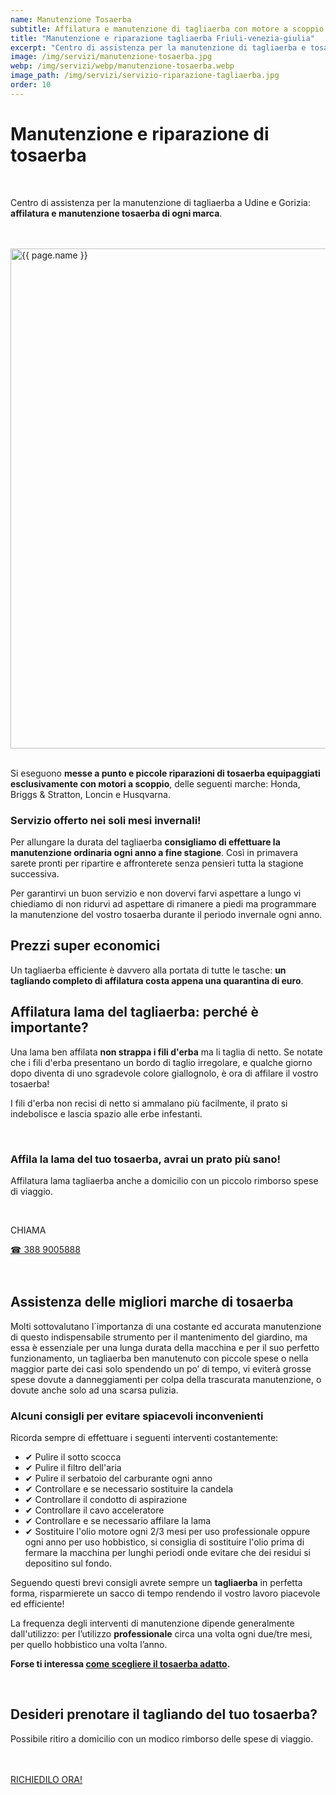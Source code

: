 ```yaml
---
name: Manutenzione Tosaerba
subtitle: Affilatura e manutenzione di tagliaerba con motore a scoppio.
title: "Manutenzione e riparazione tagliaerba Friuli-venezia-giulia"
excerpt: "Centro di assistenza per la manutenzione di tagliaerba e tosaerba, Udine, Gorizia. Messa a punto e manutenzione di rasaerba con motore a scoppio."
image: /img/servizi/manutenzione-tosaerba.jpg
webp: /img/servizi/webp/manutenzione-tosaerba.webp
image_path: /img/servizi/servizio-riparazione-tagliaerba.jpg
order: 10
---
```

# Manutenzione e riparazione di tosaerba

<br/>

Centro di assistenza per la manutenzione di tagliaerba a Udine e Gorizia: **affilatura e manutenzione tosaerba di ogni marca**.

<br/><br/>
<picture>
  <source srcset="{{ page.webp }}" type="image/webp">
  <source srcset="{{ page.image }}" type="image/jpeg">
  <img src="{{ page.image }}" width="800" alt="{{ page.name }}" title="{{ page.name }}"/>
</picture>
<br/><br/>

Si eseguono **messe a punto e piccole riparazioni di tosaerba equipaggiati esclusivamente con motori a scoppio**, delle seguenti marche: Honda, Briggs & Stratton, Loncin e Husqvarna.


<h3 class="h2"> Servizio offerto nei soli mesi invernali!</h3>

Per allungare la durata del tagliaerba **consigliamo di effettuare la manutenzione ordinaria ogni anno a fine stagione**. Così in primavera sarete pronti per ripartire e affronterete senza pensieri tutta la stagione successiva.

Per garantirvi un buon servizio e non dovervi farvi aspettare a lungo vi chiediamo di non ridurvi ad aspettare di rimanere a piedi ma programmare la manutenzione del vostro tosaerba durante il periodo invernale ogni anno.

## Prezzi super economici

Un tagliaerba efficiente è davvero alla portata di tutte le tasche:
**un tagliando completo di affilatura costa appena una quarantina di euro**.

## Affilatura lama del tagliaerba: perché è importante?

Una lama ben affilata **non strappa i fili d'erba** ma li taglia di netto. Se notate che i fili d'erba presentano un bordo di taglio irregolare, e qualche giorno dopo diventa di uno sgradevole colore giallognolo, è ora di affilare il vostro tosaerba!

I fili d'erba non recisi di netto si ammalano più facilmente, il prato si indebolisce e lascia spazio alle erbe infestanti.

<br/>
<div class="text-center">
  <h3>Affila la lama del tuo tosaerba, avrai un prato più sano!</h3>
  <p>Affilatura lama tagliaerba anche a domicilio con un piccolo rimborso spese di viaggio.</p>
<br/>
  <p class="h3">CHIAMA</p>
  <a title="Chiama Potasiepe" href="tel:+393889005888" class="button">&#9742; 388 9005888</a>
</div>
<br/><br/>

## Assistenza delle migliori marche di tosaerba

Molti sottovalutano l´importanza di una costante ed accurata manutenzione di questo indispensabile strumento per il mantenimento del giardino, ma essa è essenziale per una lunga durata della macchina e per il suo perfetto funzionamento, un tagliaerba ben manutenuto con piccole spese o nella maggior parte dei casi solo spendendo un po’ di tempo, vi eviterà grosse spese dovute a danneggiamenti per colpa della trascurata manutenzione, o dovute anche solo ad una scarsa pulizia.

### Alcuni consigli per evitare spiacevoli inconvenienti

Ricorda sempre di effettuare i seguenti interventi costantemente:

- &#10004; Pulire il sotto scocca
- &#10004; Pulire il filtro dell'aria
- &#10004; Pulire il serbatoio del carburante ogni anno
- &#10004; Controllare e se necessario sostituire la candela
- &#10004; Controllare il condotto di aspirazione
- &#10004; Controllare il cavo acceleratore
- &#10004; Controllare e se necessario affilare la lama
- &#10004; Sostituire l'olio motore ogni 2/3 mesi per uso professionale oppure ogni anno per uso hobbistico, si consiglia di sostituire l'olio prima di fermare la macchina per lunghi periodi onde evitare che dei residui si depositino sul fondo.

Seguendo questi brevi consigli avrete sempre un **tagliaerba** in perfetta forma, risparmierete un sacco di tempo rendendo il vostro lavoro piacevole ed efficiente!

La frequenza degli interventi di manutenzione dipende generalmente dall'utilizzo: per l’utilizzo **professionale** circa una volta ogni due/tre mesi, per quello hobbistico una volta l’anno.

**Forse ti interessa [come scegliere il tosaerba adatto](/news/tagliaerba-quale-scegliere "tagliaerba: quale scegliere").**


<br/>
<div class="text-center">
  <h2>Desideri prenotare il tagliando del tuo tosaerba?</h2>
  <p>Possibile ritiro a domicilio con un modico rimborso delle spese di viaggio.</p>
<br/><br/>
  <a title="Prenota il ritiro a domicilio del tuo tosaerba" href="/contatti/" class="button">RICHIEDILO ORA!</a>
</div>
<br/><br/>
